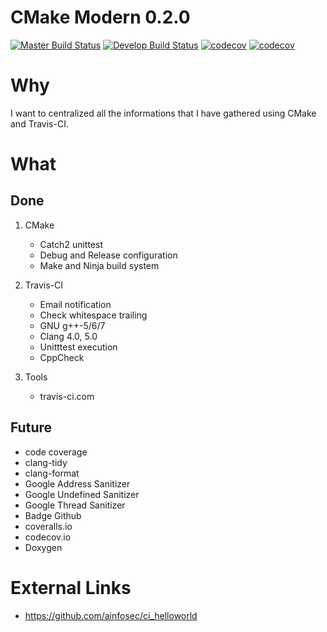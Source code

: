 # CMake Modern 0.2.0
[![Master Build Status](https://travis-ci.com/nboutin/cmake_modern.svg?branch=master)](https://travis-ci.com/nboutin/cmake_modern)
[![Develop Build Status](https://travis-ci.com/nboutin/cmake_modern.svg?branch=develop)](https://travis-ci.com/nboutin/cmake_modern)
[![codecov](https://codecov.io/gh/nboutin/cmake_modern/branch/master/graph/badge.svg)](https://codecov.io/gh/nboutin/cmake_modern)
[![codecov](https://codecov.io/gh/nboutin/cmake_modern/branch/develop/graph/badge.svg)](https://codecov.io/gh/nboutin/cmake_modern)

# Why
I want to centralized all the informations that I have gathered using CMake and Travis-CI.

# What
## Done

1. CMake
   - Catch2 unittest
   - Debug and Release configuration
   - Make and Ninja build system

2. Travis-CI
   - Email notification
   - Check whitespace trailing
   - GNU g++-5/6/7
   - Clang 4.0, 5.0
   - Unitttest execution
   - CppCheck

3. Tools
   - travis-ci.com

## Future
* code coverage
* clang-tidy
* clang-format
* Google Address Sanitizer
* Google Undefined Sanitizer
* Google Thread Sanitizer
* Badge Github
* coveralls.io
* codecov.io
* Doxygen

# External Links
* https://github.com/ainfosec/ci_helloworld
